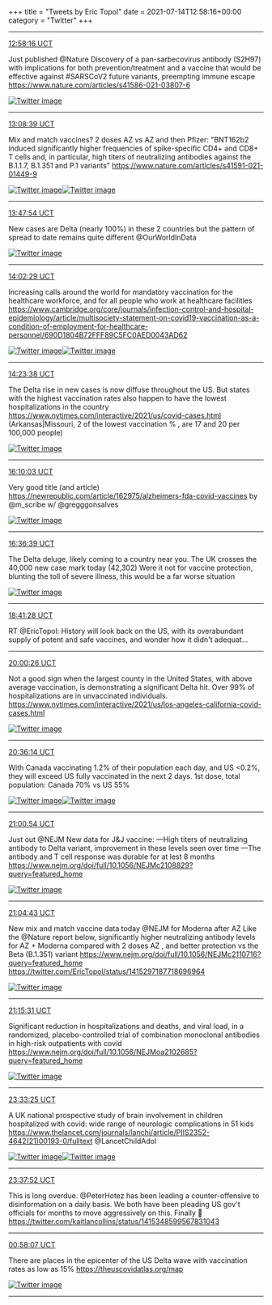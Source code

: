 +++
title = "Tweets by Eric Topol" 
date = 2021-07-14T12:58:16+00:00
category = "Twitter"
+++


---

<a href="https://twitter.com/erictopol/status/1415294577997582337" target="_blank" rel="noreferer">12:58:16 UCT</a>

Just published @Nature 
Discovery of a pan-sarbecovirus antibody (S2H97) with implications for both prevention/treatment and a vaccine that would be effective against #SARSCoV2 future variants, preempting immune escape
https://www.nature.com/articles/s41586-021-03807-6 

<a href="E6QirzfVIAQAAW-.jpg"  ><img src="E6QirzfVIAQAAW-.jpg" alt="Twitter image" ></img></a>

---

<a href="https://twitter.com/erictopol/status/1415297187718696964" target="_blank" rel="noreferer">13:08:39 UCT</a>

Mix and match vaccines? 
2 doses AZ vs AZ and then Pfizer:
"BNT162b2 induced significantly higher frequencies of spike-specific CD4+ and CD8+ T cells and, in particular, high titers of neutralizing antibodies against the B.1.1.7, B.1.351 and P.1 variants" 
https://www.nature.com/articles/s41591-021-01449-9 

<a href="E6Qkn6AUUAMpdXA.jpg"  ><img src="E6Qkn6AUUAMpdXA.jpg" alt="Twitter image" ></img></a><a href="E6Qk2rUVcAEEqcK.jpg"  ><img src="E6Qk2rUVcAEEqcK.jpg" alt="Twitter image" ></img></a>

---

<a href="https://twitter.com/erictopol/status/1415307065665363968" target="_blank" rel="noreferer">13:47:54 UCT</a>

New cases are Delta (nearly 100%) in these 2 countries but the pattern of spread to date remains quite different
@OurWorldInData 

<a href="E6QtylkVIAoQgRE.jpg"  ><img src="E6QtylkVIAoQgRE.jpg" alt="Twitter image" ></img></a>

---

<a href="https://twitter.com/erictopol/status/1415310735626760195" target="_blank" rel="noreferer">14:02:29 UCT</a>

Increasing calls around the world for mandatory vaccination for the healthcare workforce, and for all people who work at healthcare facilities
https://www.cambridge.org/core/journals/infection-control-and-hospital-epidemiology/article/multisociety-statement-on-covid19-vaccination-as-a-condition-of-employment-for-healthcare-personnel/690D1804B72FFF89C5FC0AED0043AD62 

<a href="E6QxNl3VgAQJWag.jpg"  ><img src="E6QxNl3VgAQJWag.jpg" alt="Twitter image" ></img></a><a href="E6QxZVWVIAITJf7.jpg"  ><img src="E6QxZVWVIAITJf7.jpg" alt="Twitter image" ></img></a>

---

<a href="https://twitter.com/erictopol/status/1415316058953568263" target="_blank" rel="noreferer">14:23:38 UCT</a>

The Delta rise in new cases is now diffuse throughout the US.
But states with the highest vaccination rates also happen to have the lowest hospitalizations in the country
https://www.nytimes.com/interactive/2021/us/covid-cases.html
(Arkansas|Missouri, 2 of the lowest vaccination % , are 17 and 20 per 100,000 people) 

<a href="E6Q1YvtVcAIdSSU.jpg"  ><img src="E6Q1YvtVcAIdSSU.jpg" alt="Twitter image" ></img></a>

---

<a href="https://twitter.com/erictopol/status/1415342839593005059" target="_blank" rel="noreferer">16:10:03 UCT</a>

Very good title (and article)
https://newrepublic.com/article/162975/alzheimers-fda-covid-vaccines by @m_scribe w/ @gregggonsalves 

<a href="E6ROxiQUUAEvhaw.jpg"  ><img src="E6ROxiQUUAEvhaw.jpg" alt="Twitter image" ></img></a>

---

<a href="https://twitter.com/erictopol/status/1415349533937004545" target="_blank" rel="noreferer">16:36:39 UCT</a>

The Delta deluge, likely coming to a country near you.
The UK crosses the 40,000 new case mark today 
(42,302) 
Were it not for vaccine protection, blunting the toll of severe illness, this would be a far worse situation 

<a href="E6RSE3JVoAAS5W3.jpg"  ><img src="E6RSE3JVoAAS5W3.jpg" alt="Twitter image" ></img></a>

---

<a href="https://twitter.com/erictopol/status/1415380943280295937" target="_blank" rel="noreferer">18:41:28 UCT</a>

RT @EricTopol: History will look back on the US, with its overabundant supply of potent and safe vaccines, and wonder how it didn't adequat…



---

<a href="https://twitter.com/erictopol/status/1415400815766867969" target="_blank" rel="noreferer">20:00:26 UCT</a>

Not a good sign when the largest county in the United States, with above average vaccination, is demonstrating a significant Delta hit. 
Over 99% of hospitalizations are in unvaccinated individuals.
https://www.nytimes.com/interactive/2021/us/los-angeles-california-covid-cases.html 

<a href="E6SClBkVgAIJI_2.jpg"  ><img src="E6SClBkVgAIJI_2.jpg" alt="Twitter image" ></img></a>

---

<a href="https://twitter.com/erictopol/status/1415409825836531716" target="_blank" rel="noreferer">20:36:14 UCT</a>

With Canada vaccinating 1.2% of their population each day, and US &lt;0.2%, they will exceed US fully vaccinated in the next 2 days. 
1st dose, total population: Canada 70% vs US 55% 

<a href="E6SK8y4VcAM-8g8.jpg"  ><img src="E6SK8y4VcAM-8g8.jpg" alt="Twitter image" ></img></a><a href="E6SK3FbVgAA5PaZ.jpg"  ><img src="E6SK3FbVgAA5PaZ.jpg" alt="Twitter image" ></img></a>

---

<a href="https://twitter.com/erictopol/status/1415416033892986881" target="_blank" rel="noreferer">21:00:54 UCT</a>

Just out @NEJM 
New data for J&amp;J vaccine:
—High titers of neutralizing antibody to Delta variant, improvement in these levels seen over time
—The antibody and T cell response was durable for at lest 8 months
https://www.nejm.org/doi/full/10.1056/NEJMc2108829?query=featured_home 

<a href="E6SNi4RUcAIRwyQ.jpg"  ><img src="E6SNi4RUcAIRwyQ.jpg" alt="Twitter image" ></img></a>

---

<a href="https://twitter.com/erictopol/status/1415416995915259904" target="_blank" rel="noreferer">21:04:43 UCT</a>

New mix and match vaccine data today @NEJM for Moderna after AZ
Like the @Nature report below, significantly higher neutralizing antibody levels for AZ + Moderna compared with 2 doses AZ , and better protection vs the Beta (B.1.351) variant
https://www.nejm.org/doi/full/10.1056/NEJMc2110716?query=featured_home  https://twitter.com/EricTopol/status/1415297187718696964

<a href="E6SQuIyUYAEcvW5.jpg"  ><img src="E6SQuIyUYAEcvW5.jpg" alt="Twitter image" ></img></a>

---

<a href="https://twitter.com/erictopol/status/1415419714671546368" target="_blank" rel="noreferer">21:15:31 UCT</a>

Significant reduction in hospitalizations and deaths, and viral load,  in a randomized, placebo-controlled trial of combination monoclonal antibodies in high-risk outpatients with covid
https://www.nejm.org/doi/full/10.1056/NEJMoa2102685?query=featured_home 

<a href="E6SUEHJVEAE_B92.jpg"  ><img src="E6SUEHJVEAE_B92.jpg" alt="Twitter image" ></img></a>

---

<a href="https://twitter.com/erictopol/status/1415454415209697283" target="_blank" rel="noreferer">23:33:25 UCT</a>

A UK national prospective study of brain involvement in children hospitalized with covid: wide range of neurologic complications in 51 kids
https://www.thelancet.com/journals/lanchi/article/PIIS2352-4642(21)00193-0/fulltext @LancetChildAdol 

<a href="E6SwDTDUUAIELLc.jpg"  ><img src="E6SwDTDUUAIELLc.jpg" alt="Twitter image" ></img></a><a href="E6S0RAlVgAEzqt8.jpg"  ><img src="E6S0RAlVgAEzqt8.jpg" alt="Twitter image" ></img></a>

---

<a href="https://twitter.com/erictopol/status/1415455534812073984" target="_blank" rel="noreferer">23:37:52 UCT</a>

This is long overdue. @PeterHotez has been leading a counter-offensive to disinformation on a daily basis. We both have been pleading US gov't officials for months to move aggressively on this. Finally 🙏 https://twitter.com/kaitlancollins/status/1415348599567831043



---

<a href="https://twitter.com/erictopol/status/1415475734135541765" target="_blank" rel="noreferer">00:58:07 UCT</a>

There are places in the epicenter of the US Delta wave with vaccination rates as low as 15%
https://theuscovidatlas.org/map 

<a href="E6THhNuUYAQpmaY.jpg"  ><img src="E6THhNuUYAQpmaY.jpg" alt="Twitter image" ></img></a>

---